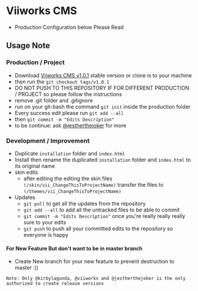 # Viiworks CMS

- Production Configuration below Please Read


## Usage Note
### Production / Project
* Download [Viiworks CMS v1.0.1](https://github.com/viiworks/Viiworks-CMS/archive/v1.0.1.zip) stable version or clone is to your machine
* then run the `git checkout tags/v1.0.1`
* DO NOT PUSH TO THIS REPOSITORY IF FOR DIFFERENT PRODUCTION / PROJECT so please follow the instructions
* remove .git folder and .gitignore
* run on your git-bash the command `git init` inside the production folder
* Every success edit please run `git add --all`
* then `git commit -m "Edits Description"`
* to be continue: ask [@jestherthejoker](https://github.com/jestherthejoker) for more

### Development / Improvement
* Duplicate `installation` folder and `index.html`
* Install then rename the duplicated `installation` folder and `index.html` to its original name
* skin edits
  * after editing the editing the skin files `(/skin/vii_ChangeThisToProjectName)` transfer the files to `(/themes/vii_ChangeThisToProjectName)`
* Updates
  * `git pull` to get all the updates from the repository
  * `git add --all` to add all the untracked files to be able to commit
  * `git commit -m "Edits Description"` once you're really really really sure to your edits
  * `git push` to push all your committed edits to the repository so everyone is happy

#### For New Feature But don't want to be in master branch
* Create New branch for your new feature to prevent destruction to master :))


`Note: Only @kirbylagunda, @viiworks and @jestherthejoker is the only authorized to create release versions`
